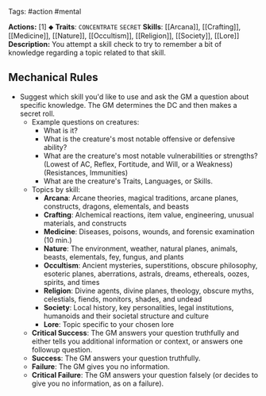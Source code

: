Tags: #action #mental 

**Actions:** [1] ⬥
**Traits**: `CONCENTRATE` `SECRET`
**Skills**: [[Arcana]], [[Crafting]], [[Medicine]], [[Nature]],  [[Occultism]],  [[Religion]],  [[Society]], [[Lore]]
**Description:** You attempt a skill check to try to remember a bit of knowledge regarding a topic related to that skill.

## Mechanical Rules

- Suggest which skill you'd like to use and ask the GM a question about specific knowledge. The GM determines the DC and then makes a secret roll.
	- Example questions on creatures:  
		- What is it?
		- What is the creature's most notable offensive or defensive ability?
		- What are the creature's most notable vulnerabilities or strengths?   (Lowest of AC, Reflex, Fortitude, and Will, or a Weakness) (Resistances, Immunities)
		- What are the creature's Traits, Languages, or Skills.
	- Topics by skill:
		- **Arcana**: Arcane theories, magical traditions, arcane planes, constructs, dragons, elementals, and beasts
		- **Crafting**: Alchemical reactions, item value, engineering, unusual materials, and constructs
		- **Medicine**: Diseases, poisons, wounds, and forensic examination (10 min.)
		- **Nature**: The environment, weather, natural planes, animals, beasts, elementals, fey, fungus, and plants
		- **Occultism**: Ancient mysteries, superstitions, obscure philosophy, esoteric planes, aberrations, astrals, dreams, ethereals, oozes, spirits, and times
		- **Religion**: Divine agents, divine planes, theology, obscure myths, celestials, fiends, monitors, shades, and undead
		- **Society**: Local history, key personalities, legal institutions, humanoids and their societal structure and culture
		- **Lore**: Topic specific to your chosen lore
	- **Critical Success**: The GM answers your question truthfully and either tells you additional information or context, or answers one followup question.
	- **Success**: The GM answers your question truthfully.
	- **Failure**: The GM gives you no information.
	- **Critical Failure**: The GM answers your question falsely (or decides to give you no information, as on a failure).
